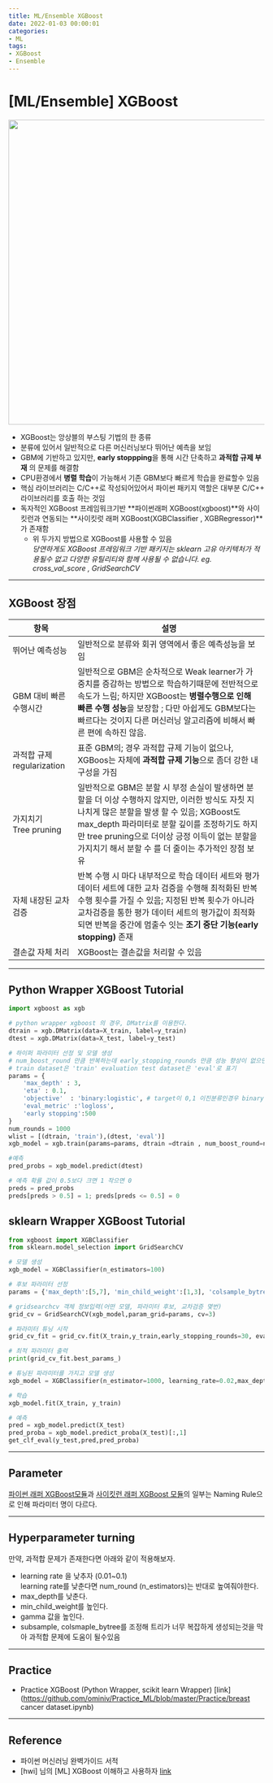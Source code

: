 ```yaml
---
title: ML/Ensemble XGBoost
date: 2022-01-03 00:00:01
categories:
- ML
tags:
- XGBoost
- Ensemble
---
```


# [ML/Ensemble] XGBoost

<img src = "https://drive.google.com/uc?export=download&id=1c8mphxmfI1CjmxCXztcDNv5JhR4vGj5E" width="600px">

- XGBoost는 앙상블의 부스팅 기법의 한 종류
- 분류에 있어서 일반적으로 다른 머신러닝보다 뛰어난 예측을 보임
- GBM에 기반하고 있지만, **early stoppping**을 통해 시간 단축하고 **과적합 규제 부재** 의 문제를 해결함
- CPU환경에서 **병렬 학습**이 가능해서 기존  GBM보다 빠르게 학습을 완료할수 있음
- 핵심 라이브러리는 C/C++로 작성되어있어서 파이썬 패키지 역할은 대부분 C/C++ 라이브러리를 호출 하는 것임
- 독자적인 XGBoost 프레임워크기반 **파이썬래퍼 XGBoost(xgboost)**와 사이킷런과 연동되는 **사이킷럿 래퍼 XGBoost(XGBClassifier , XGBRegressor)**가 존재함 
  - 위 두가지 방법으로 XGBoost를 사용할 수 있음 <Br>*당연하게도 XGBoost 프레임워크 기반 패키지는  sklearn 고유 아키텍처가 적용될수 없고 다양한 유틸리티와 함께 사용될 수 없습니다. eg. cross_val_score , GridSearchCV* 

-------

## XGBoost 장점

| 항목                           | 설명                                                         |
| ------------------------------ | ------------------------------------------------------------ |
| 뛰어난 예측성능                | 일반적으로 분류와 회귀 영역에서 좋은 예측성능을 보임         |
| GBM 대비 빠른 수행시간         | 일반적으로 GBM은 순차적으로 Weak learner가 가중치를 증감하는 방법으로 학습하기때문에 전반적으로 속도가 느림; 하지만 XGBoost는 **병렬수행으로 인해 빠른 수행 성능**을 보장함 ; 다만 아쉽게도 GBM보다는 빠르다는 것이지 다른 머신러닝 알고리즘에 비해서 빠른 편에 속하진 않음. |
| 과적합 규제 <Br>regularization | 표준 GBM의; 경우 과적합 규제 기능이 없으나, XGBoos는 자체에 **과적합 규제 기능**으로 좀더 강한 내구성을 가짐 |
| 가지치기 <br>Tree pruning      | 일반적으로 GBM은 분할 시 부정 손실이 발생하면 분할을 더 이상 수행하지 않지만, 이러한 방식도 자칫 지나치게 많은 분할을 발생 할 수 있음; XGBoost도 max_depth 파라미터로 분할 깊이를 조정하기도 하지만 tree pruning으로 더이상 긍정 이득이 없는 분할을 가지치기 해서 분할 수 를 더 줄이는 추가적인 장점 보유 |
| 자체 내장된 교차 검증          | 반복 수행 시 마다 내부적으로 학습 데이터 세트와 평가 데이터 세트에 대한 교차 검증을 수행해 최적화된 반복 수행 횟수를 가질 수 있음; 지정된 반복 횟수가 아니라 교차검증을 통한 평가 데이터 세트의 평가값이 최적화 되면 반복을 중간에 멈출수 잇는 **조기 중단 기능(early stopping)** 존재 |
| 결손값 자체 처리               | XGBoost는 결손값을 처리할 수 있음                            |



--------

## Python Wrapper XGBoost Tutorial

```python
import xgboost as xgb

# python wrapper xgboost 의 경우, DMatrix를 이용한다.
dtrain = xgb.DMatrix(data=X_train, label=y_train)
dtest = xgb.DMatrix(data=X_test, label=y_test)

# 하이퍼 파라미터 선정 및 모델 생성
# num_boost_round 만큼 반복하는데 early_stopping_rounds 만큼 성능 향상이 없으면 중단
# train dataset은 'train' evaluation test dataset은 'eval'로 표기
params = {
    'max_depth' : 3,
    'eta' : 0.1,
    'objective'  : 'binary:logistic', # target이 0,1 이진분류인경우 binary logistic
    'eval_metric' :'logloss', 
    'early stopping':500 
}
num_rounds = 1000
wlist = [(dtrain, 'train'),(dtest, 'eval')]
xgb_model = xgb.train(params=params, dtrain =dtrain , num_boost_round=num_rounds, early_stopping_rounds=500, evals=wlist)

#예측
pred_probs = xgb_model.predict(dtest)

# 예측 확률 값이 0.5보다 크면 1 작으면 0
preds = pred_probs
preds[preds > 0.5] = 1; preds[preds <= 0.5] = 0
```

## sklearn Wrapper XGBoost Tutorial

```python
from xgboost import XGBClassifier
from sklearn.model_selection import GridSearchCV

# 모델 생성
xgb_model = XGBClassifier(n_estimators=100)

# 후보 파라미터 선정
params = {'max_depth':[5,7], 'min_child_weight':[1,3], 'colsample_bytree':[0.5,0.75]}

# gridsearchcv 객체 정보입력(어떤 모델, 파라미터 후보, 교차검증 몇번)
grid_cv = GridSearchCV(xgb_model,param_grid=params, cv=3)

# 파라미터 튜닝 시작
grid_cv_fit = grid_cv.fit(X_train,y_train,early_stopping_rounds=30, eval_metric='auc', eval_set=[(X_test,y_test)],verbose=False)

# 최적 파라미터 출력
print(grid_cv_fit.best_params_)

# 튜닝된 파라미터를 가지고 모델 생성
xgb_model = XGBClassifier(n_estimator=1000, learning_rate=0.02,max_depth=7, colsample_bytree=0.5, min_child_weight=1)

# 학습 
xgb_model.fit(X_train, y_train)

# 예측
pred = xgb_model.predict(X_test)
pred_proba = xgb_model.predict_proba(X_test)[:,1]
get_clf_eval(y_test,pred,pred_proba)
```

---

##  Parameter

[파이썬 래퍼 XGBoost모듈](https://xgboost.readthedocs.io/en/stable/parameter.html)과 [사이킷런 래퍼 XGBoost 모듈](https://xgboost.readthedocs.io/en/stable/python/python_api.html)의 일부는 Naming Rule으로 인해 파라미터 명이 다르다. 

----

## Hyperparameter turning

만약, 과적합 문제가 존재한다면 아래와 같이 적용해보자.

- learning rate 을 낮추자 (0.01~0.1) <br>learning rate를 낮춘다면 num_round (n_estimators)는 반대로 높여줘야한다.
- max_depth를 낮춘다.
- min_child_weight를 높인다.
- gamma 값을 높인다.
- subsample, colsmaple_bytree를 조정해 트리가 너무 복잡하게 생성되는것을 막아 과적합 문제에 도움이 될수있음

--------------------

## Practice

- Practice XGBoost (Python Wrapper, scikit learn Wrapper) [link](https://github.com/ominiv/Practice_ML/blob/master/Practice/breast cancer dataset.ipynb)

-----

## Reference

- 파이썬 머신러닝 완벽가이드 서적
- [hwi] 님의 [ML] XGBoost 이해하고 사용하자 [link](https://hwi-doc.tistory.com/entry/%EC%9D%B4%ED%95%B4%ED%95%98%EA%B3%A0-%EC%82%AC%EC%9A%A9%ED%95%98%EC%9E%90-XGBoost)

